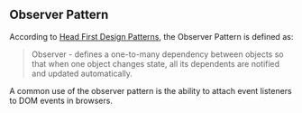 ## Observer Pattern

According to
[Head First Design Patterns](http://shop.oreilly.com/product/9780596007126.do),
the Observer Pattern is defined as:

> Observer - defines a one-to-many dependency between objects so that when one
> object changes state, all its dependents are notified and updated
> automatically.

A common use of the observer pattern is the ability to attach event listeners to
DOM events in browsers.
